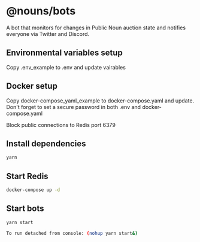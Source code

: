 # @nouns/bots

A bot that monitors for changes in Public Noun auction state and notifies everyone via Twitter and Discord.

## Environmental variables setup
Copy .env_example to .env and update vairables

## Docker setup
Copy docker-compose_yaml_example to docker-compose.yaml and update. Don't forget to set a secure password in both .env and docker-compose.yaml

Block public connections to Redis port 6379

## Install dependencies

```sh
yarn
```

## Start Redis

```sh
docker-compose up -d
```

## Start bots

```sh
yarn start

To run detached from console: (nohup yarn start&) 
```
